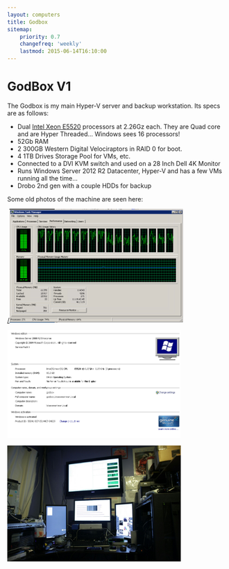 ```yaml
---
layout: computers
title: Godbox
sitemap:
    priority: 0.7
    changefreq: 'weekly'
    lastmod: 2015-06-14T16:10:00
---
```

# GodBox V1

The Godbox is my main Hyper-V server and backup workstation. Its specs are as follows:

* Dual [Intel Xeon E5520][1] processors at 2.26Gz each. They are Quad core and are Hyper Threaded... Windows sees 16 processors!
* 52Gb RAM
* 2 300GB Western Digital Velociraptors in RAID 0 for boot.
* 4 1TB Drives Storage Pool for VMs, etc.
* Connected to a DVI KVM switch and used on a 28 Inch Dell 4K Monitor
* Runs Windows Server 2012 R2 Datacenter, Hyper-V and has a few VMs running all the time...
* Drobo 2nd gen with a couple HDDs for backup

Some old photos of the machine are seen here:

<a href="/post_images/20121009-1539-godbox-taskmanager.png">/<img src="/post_images/20121009-1539-godbox-taskmanager.png" alt="Godbox Task Manager" width="400"/></a>

<a href="/post_images/20121009-1549-godbox-systeminfo.png"><img src="/post_images/20121009-1549-godbox-systeminfo.png" alt="Godbox System Info" width="400"/></a>

<a href="/post_images/tumblr_n15uoaNSnY1s6snd0o1_1280.jpg"><img src="/post_images/tumblr_n15uoaNSnY1s6snd0o1_1280.jpg" alt="GodBox Monitors" width="400"/></a>

[1]: http://ark.intel.com/products/40200/Intel-Xeon-Processor-E5520-8M-Cache-2_26-GHz-5_86-GTs-Intel-QPI
